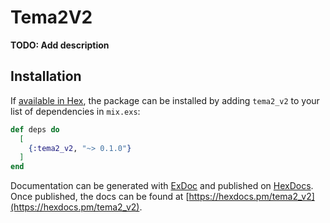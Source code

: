 # Tema2V2

**TODO: Add description**

## Installation

If [available in Hex](https://hex.pm/docs/publish), the package can be installed
by adding `tema2_v2` to your list of dependencies in `mix.exs`:

```elixir
def deps do
  [
    {:tema2_v2, "~> 0.1.0"}
  ]
end
```

Documentation can be generated with [ExDoc](https://github.com/elixir-lang/ex_doc)
and published on [HexDocs](https://hexdocs.pm). Once published, the docs can
be found at [https://hexdocs.pm/tema2_v2](https://hexdocs.pm/tema2_v2).


